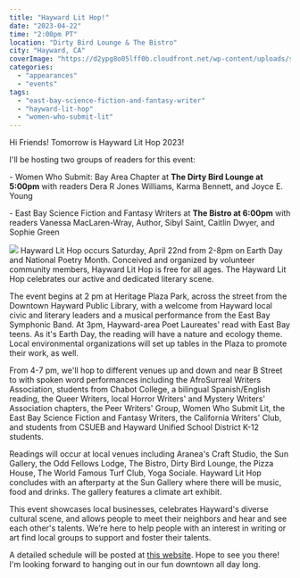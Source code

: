 ```yaml
---
title: "Hayward Lit Hop!"
date: "2023-04-22"
time: "2:00pm PT"
location: "Dirty Bird Lounge & The Bistro"
city: "Hayward, CA"
coverImage: "https://d2ypg8o05lff0b.cloudfront.net/wp-content/uploads/sites/3/2023/04/21221529/HLH2023-Social-Wide.png"
categories:
  - "appearances"
  - "events"
tags:
  - "east-bay-science-fiction-and-fantasy-writer"
  - "hayward-lit-hop"
  - "women-who-submit-lit"
---
```


Hi Friends! Tomorrow is Hayward Lit Hop 2023! 

I'll be hosting two groups of readers for this event:

\- Women Who Submit: Bay Area Chapter at **The Dirty Bird Lounge at 5:00pm** with readers Dera R Jones Williams, Karma Bennett, and Joyce E. Young

\- East Bay Science Fiction and Fantasy Writers at **The Bistro at 6:00pm** with readers Vanessa MacLaren-Wray, Author, Sibyl Saint, Caitlin Dwyer, and Sophie Green

![](https://d2ypg8o05lff0b.cloudfront.net/wp-content/uploads/sites/3/2023/04/21221529/HLH2023-Social-Wide.png) Hayward Lit Hop occurs Saturday, April 22nd from 2-8pm on Earth Day and National Poetry Month. Conceived and organized by volunteer community members, Hayward Lit Hop is free for all ages. The Hayward Lit Hop celebrates our active and dedicated literary scene.

The event begins at 2 pm at Heritage Plaza Park, across the street from the Downtown Hayward Public Library, with a welcome from Hayward local civic and literary leaders and a musical performance from the East Bay Symphonic Band. At 3pm, Hayward-area Poet Laureates' read with East Bay teens. As it's Earth Day, the reading will have a nature and ecology theme. Local environmental organizations will set up tables in the Plaza to promote their work, as well.

From 4-7 pm, we'll hop to different venues up and down and near B Street to with spoken word performances including the AfroSurreal Writers Association, students from Chabot College, a bilingual Spanish/English reading, the Queer Writers, local Horror Writers' and Mystery Writers' Association chapters, the Peer Writers' Group, Women Who Submit Lit, the East Bay Science Fiction and Fantasy Writers, the California Writers' Club, and students from CSUEB and Hayward Unified School District K-12 students.

Readings will occur at local venues including Aranea's Craft Studio, the Sun Gallery, the Odd Fellows Lodge, The Bistro, Dirty Bird Lounge, the Pizza House, The World Famous Turf Club, Yoga Sociale. Hayward Lit Hop concludes with an afterparty at the Sun Gallery where there will be music, food and drinks. The gallery features a climate art exhibit.

This event showcases local businesses, celebrates Hayward's diverse cultural scene, and allows people to meet their neighbors and hear and see each other's talents. We’re here to help people with an interest in writing or art find local groups to support and foster their talents.

A detailed schedule will be posted at <a href="https://haywardlithop.com">this website</a>. Hope to see you there! I'm looking forward to hanging out in our fun downtown all day long.
